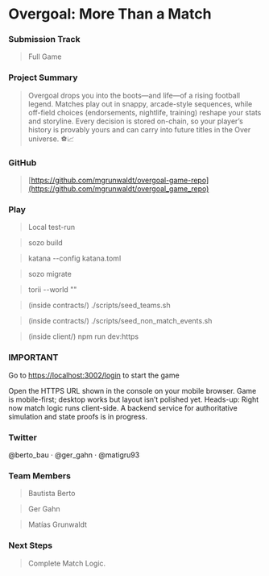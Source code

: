 # Overgoal: More Than a Match

### Submission Track

> Full Game

### Project Summary

> Overgoal drops you into the boots—and life—of a rising football legend. Matches play out in snappy, arcade-style sequences, while off-field choices (endorsements, nightlife, training) reshape your stats and storyline. Every decision is stored on-chain, so your player’s history is provably yours and can carry into future titles in the Over universe. ⚽️📈

### GitHub

> [https://github.com/mgrunwaldt/overgoal-game-repo](https://github.com/mgrunwaldt/overgoal_game_repo)

### Play

> Local test-run

> sozo build

> katana --config katana.toml

> sozo migrate

> torii --world "<world-address>"

> (inside contracts/) ./scripts/seed_teams.sh

> (inside contracts/) ./scripts/seed_non_match_events.sh

> (inside client/) npm run dev:https

### IMPORTANT

Go to [https://localhost:3002/login](https://localhost:3002/login) to start the game

Open the HTTPS URL shown in the console on your mobile browser.
Game is mobile-first; desktop works but layout isn’t polished yet.
 Heads-up: Right now match logic runs client-side. A backend service for authoritative simulation and state proofs is in progress.

### Twitter

@berto_bau · @ger_gahn · @matigru93

### Team Members

> Bautista Berto

> Ger Gahn

> Matías Grunwaldt

### Next Steps

> Complete Match Logic.
